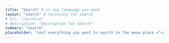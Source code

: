 ```yaml
---
title: "Search" # in any language you want
layout: "search" # necessary for search
# url: "/archive"
# description: "Description for Search"
summary: "search"
placeholder: "text everything you want to search in the meow place ฅ^•ﻌ•^ฅ"
---
```


